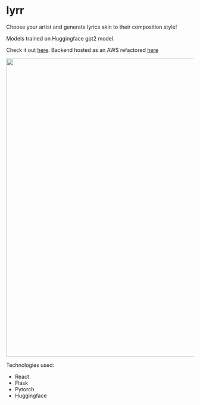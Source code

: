 # lyrr

Choose your artist and generate lyrics akin to their composition style!

Models trained on Huggingface gpt2 model.

Check it out <a href="https://effervescent-cassata-80a49a.netlify.app/">here</a>. Backend hosted as an AWS refactored <a href="https://github.com/adabingw/lyrr-cdk">here</a>

<img src="https://i.imgur.com/g55UQOO.jpg" width="800px" />

Technologies used:
* React
* Flask
* Pytorch 
* Huggingface
